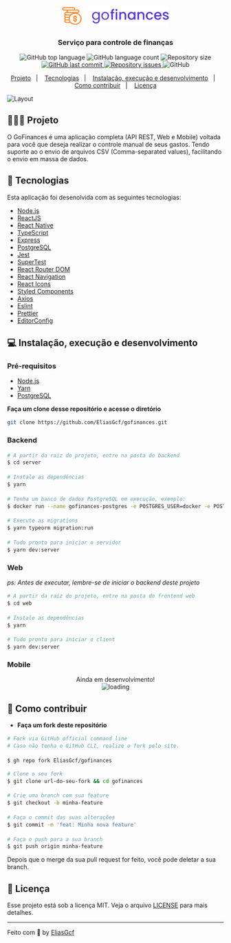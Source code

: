 <h1 align="center">
  <img src=".github/logo.svg" alt="GoFinances" width="250px">
</h1>

<h3 align="center">
  Serviço para controle de finanças
</h3>

<p align="center">
  <img alt="GitHub top language" src="https://img.shields.io/github/languages/top/EliasGcf/gofinances">
  
  <img alt="GitHub language count" src="https://img.shields.io/github/languages/count/EliasGcf/gofinances">
  
  <img alt="Repository size" src="https://img.shields.io/github/repo-size/EliasGcf/gofinances">
  
  <a href="https://github.com/EliasGcf/gofinances/commits/master">
    <img alt="GitHub last commit" src="https://img.shields.io/github/last-commit/EliasGcf/gofinances">
  </a>
  
  <a href="https://github.com/EliasGcf/gofinances/issues">
    <img alt="Repository issues" src="https://img.shields.io/github/issues/EliasGcf/gofinances">
  </a>
  
  <img alt="GitHub" src="https://img.shields.io/github/license/EliasGcf/gofinances">
</p>

<p align="center">
  <a href="#-projeto">Projeto</a>&nbsp;&nbsp;&nbsp;|&nbsp;&nbsp;&nbsp;
  <a href="#-tecnologias">Tecnologias</a>&nbsp;&nbsp;&nbsp;|&nbsp;&nbsp;&nbsp;
  <a href="#-instalação-execução-e-desenvolvimento">Instalação, execução e desenvolvimento</a>&nbsp;&nbsp;&nbsp;|&nbsp;&nbsp;&nbsp;
  <a href="#-como-contribuir">Como contribuir</a>&nbsp;&nbsp;&nbsp;|&nbsp;&nbsp;&nbsp;
  <a href="#-licença">Licença</a>
</p>

<!-- <p id="insomniaButton" align="center">
  <a href="" target="_blank">
    <img src="https://insomnia.rest/images/run.svg" alt="Run in Insomnia">
  </a>
</p> -->

<img alt="Layout" src="https://res.cloudinary.com/eliasgcf/image/upload/v1587423410/gofinances/mockup_lqgnbt.png">

## 👨🏻‍💻 Projeto

O GoFinances é uma aplicação completa (API REST, Web e Mobile) voltada para você que deseja realizar o controle manual de seus gastos. Tendo suporte ao o envio de arquivos CSV (Comma-separated values), facilitando o envio em massa de dados.

## 🚀 Tecnologias

Esta aplicação foi desenolvida com as seguintes tecnologias:

- [Node.js](https://nodejs.org/)
- [ReactJS](https://reactjs.org/)
- [React Native](https://reactnative.dev/)
- [TypeScript](https://www.typescriptlang.org/)
- [Express](https://expressjs.com/pt-br/)
- [PostgreSQL](https://www.postgresql.org/)
- [Jest](https://jestjs.io/)
- [SuperTest](https://github.com/visionmedia/supertest)
- [React Router DOM](https://reacttraining.com/react-router/)
- [React Navigation](https://reactnavigation.org/)
- [React Icons](https://react-icons.netlify.com/#/)
- [Styled Components](https://styled-components.com/)
- [Axios](https://github.com/axios/axios)
- [Eslint](https://eslint.org/)
- [Prettier](https://prettier.io/)
- [EditorConfig](https://editorconfig.org/)

## 💻 Instalação, execução e desenvolvimento

<!-- Importe o arquivo `Insomnia.json` no Insomnia ou clique no botão [Run in Insomnia](#insomniaButton) -->

### Pré-requisitos

- [Node.js](https://nodejs.org/en/)
- [Yarn](https://yarnpkg.com/)
- [PostgreSQL](https://www.postgresql.org/)

**Faça um clone desse repositório e acesse o diretório**

```bash
git clone https://github.com/EliasGcf/gofinances.git
```

### Backend

```bash
# A partir da raiz do projeto, entre na pasta do backend
$ cd server

# Instale as dependências
$ yarn

# Tenha um banco de dados PostgreSQL em execução, exemplo:
$ docker run --name gofinances-postgres -e POSTGRES_USER=docker -e POSTGRES_PASSWORD=docker -e POSTGRES_DB=gofinances -p 5432:5432 -d postgres

# Execute as migrations
$ yarn typeorm migration:run

# Tudo pronto para iniciar o servidor
$ yarn dev:server
```

### Web

_ps: Antes de executar, lembre-se de iniciar o backend deste projeto_

```bash
# A partir da raiz do projeto, entre na pasta do frontend web
$ cd web

# Instale as dependências
$ yarn

# Tudo pronto para iniciar o client
$ yarn dev:server
```

### Mobile

<!-- _ps: Antes de executar, lembre-se de iniciar o backend deste projeto_ -->

<p align="center">
 Ainda em desenvolvimento!
 <br />
 <img src="https://media.giphy.com/media/3oEjI6SIIHBdRxXI40/giphy.gif" alt="loading">
</p>

## 🤔 Como contribuir

- **Faça um fork deste repositório**

```bash
# Fork via GitHub official command line
# Caso não tenha o GitHub CLI, realize o fork pelo site.

$ gh repo fork EliasGcf/gofinances
```

```bash
# Clone o seu fork
$ git clone url-do-seu-fork && cd gofinances

# Crie uma branch com sua feature
$ git checkout -b minha-feature

# Faça o commit das suas alterações
$ git commit -m 'feat: Minha nova feature'

# Faça o push para a sua branch
$ git push origin minha-feature
```

Depois que o merge da sua pull request for feito, você pode deletar a sua branch.

## 📝 Licença

Esse projeto está sob a licença MIT. Veja o arquivo [LICENSE](LICENSE) para mais detalhes.

---

Feito com 💜 by [EliasGcf](https://www.linkedin.com/in/eliasgcf/)
